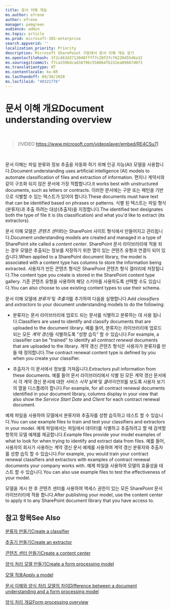 ```yaml
---
title: 문서 이해 개요
ms.author: efrene
author: efrene
manager: pamgreen
audience: admin
ms.topic: article
ms.prod: microsoft-365-enterprise
search.appverid: ''
localization_priority: Priority
description: Microsoft SharePoint 구문에서 문서 이해 개요 얻기
ms.openlocfilehash: 3f2c463d3713048ffff7c20f2fcf6220d55d6a32
ms.sourcegitcommit: f7ca339bdcad38796c550064fb152ea09687d0f3
ms.translationtype: HT
ms.contentlocale: ko-KR
ms.lasthandoff: 09/30/2020
ms.locfileid: "48321776"
---
```

# <a name="document-understanding-overview"></a><span data-ttu-id="21318-103">문서 이해 개요</span><span class="sxs-lookup"><span data-stu-id="21318-103">Document understanding overview</span></span>


</br>

> [!VIDEO https://www.microsoft.com/videoplayer/embed/RE4CSu7] 

</br>

<span data-ttu-id="21318-104">문서 이해는 파일 분류와 정보 추출을 자동화 하기 위해 인공 지능(AI) 모델을 사용합니다.</span><span class="sxs-lookup"><span data-stu-id="21318-104">Document understanding uses artificial intelligence (AI) models to automate classification of files and extraction of information.</span></span> <span data-ttu-id="21318-105">편지나 계약서와 같이 구조화 되지 않은 문서에 가장 적합합니다.</span><span class="sxs-lookup"><span data-stu-id="21318-105">It works best with unstructured documents, such as letters or contracts.</span></span> <span data-ttu-id="21318-106">이러한 문서에는 구문 또는 패턴을 기반으로 식별할 수 있는 텍스트가 있어야 합니다.</span><span class="sxs-lookup"><span data-stu-id="21318-106">These documents must have text that can be identified based on phrases or patterns.</span></span> <span data-ttu-id="21318-107">식별 된 텍스트는 파일 형식(분류자)과 추출 하려는 대상(추출자)을 지정합니다.</span><span class="sxs-lookup"><span data-stu-id="21318-107">The identified text designates both the type of file it is (its classification) and what you'd like to extract (its extractors).</span></span>

<span data-ttu-id="21318-108">문서 이해 모델은 *콘텐츠 센터*라는 SharePoint 사이트 형식에서 만들어지고 관리됩니다.</span><span class="sxs-lookup"><span data-stu-id="21318-108">Document understanding models are created and managed in a type of SharePoint site called a *content center*.</span></span> <span data-ttu-id="21318-109">SharePoint 문서 라이브러리에 적용 되는 경우 모델은 추출되는 정보를 저장하기 위한 열이 있는 콘텐츠 유형과 연결이 되어 있습니다.</span><span class="sxs-lookup"><span data-stu-id="21318-109">When applied to a SharePoint document library, the model is associated with a content type has columns to store the information being extracted.</span></span> <span data-ttu-id="21318-110">사용자가 만든 콘텐츠 형식은 SharePoint 콘텐츠 형식 갤러리에 저장됩니다.</span><span class="sxs-lookup"><span data-stu-id="21318-110">The content type you create is stored in the SharePoint content type gallery.</span></span> <span data-ttu-id="21318-111">기존 콘텐츠 유형을 사용하여 해당 스키마를 사용하도록 선택할 수도 있습니다.</span><span class="sxs-lookup"><span data-stu-id="21318-111">You can also choose to use existing content types to use their schema.</span></span>

<span data-ttu-id="21318-112">문서 이해 모델에 *분류자* 및 *추출자*를 추가하여 다음을 실행합니다.</span><span class="sxs-lookup"><span data-stu-id="21318-112">Add *classifiers* and *extractors* to your document understanding models to do the following:</span></span> 

- <span data-ttu-id="21318-113">분류자는 문서 라이브러리에 업로드 되는 문서를 식별하고 분류하는 데 사용 됩니다.</span><span class="sxs-lookup"><span data-stu-id="21318-113">Classifiers are used to identify and classify documents that are uploaded to the document library.</span></span> <span data-ttu-id="21318-114">예를 들어, 분류자는 라이브러리에 업로드 되는 모든 *계약 갱신*을 식별하도록 “성향 습득” 할 수 있습니다.</span><span class="sxs-lookup"><span data-stu-id="21318-114">For example, a classifier can be "trained" to identify all *contract renewal* documents that are uploaded to the library.</span></span> <span data-ttu-id="21318-115">계약 갱신 콘텐츠 형식은 사용자가 분류자를 만들 때 정의합니다.</span><span class="sxs-lookup"><span data-stu-id="21318-115">The contract renewal content type is defined by you when you create your classifier.</span></span>

- <span data-ttu-id="21318-116">추출자가 이 문서에서 정보를 가져옵니다.</span><span class="sxs-lookup"><span data-stu-id="21318-116">Extractors pull information from these documents.</span></span> <span data-ttu-id="21318-117">예를 들어 문서 라이브러리에서 식별 된 모든 계약 갱신 문서에서 각 계약 갱신 문서에 대한 *서비스 시작 날짜* 및 *클라이언트*를 보도록 사용자 보기의 열을 디스플레이 합니다.</span><span class="sxs-lookup"><span data-stu-id="21318-117">For example, for all contract renewal documents identified in your document library, columns display in your view that also show the *Service Start Date* and  *Client* for each contract renewal document.</span></span> 

<span data-ttu-id="21318-118">예제 파일을 사용하여 모델에서 분류자와 추출자를 성향 습득하고 테스트 할 수 있습니다.</span><span class="sxs-lookup"><span data-stu-id="21318-118">You can use example files to train and test your classifiers and extractors in your model.</span></span> <span data-ttu-id="21318-119">예제 파일에서는 파일에서 데이터를 식별하고 추출하려고 할 때 검색할 항목의 모델 예제를 제공합니다.</span><span class="sxs-lookup"><span data-stu-id="21318-119">Example files provide your model examples of what to look for when trying to identify and extract data from files.</span></span> <span data-ttu-id="21318-120">예를 들어, 사용자의 회사가 사용하는 계약 갱신 문서 예제를 사용하여 계약 갱신 분류자와 추출자를 성향 습득 할 수 있습니다.</span><span class="sxs-lookup"><span data-stu-id="21318-120">For example, you would train your contract renewal classifiers and extractors with examples of contract renewal documents your company works with.</span></span> <span data-ttu-id="21318-121">예제 파일을 사용하여 모델의 효율성을 테스트 할 수 있습니다.</span><span class="sxs-lookup"><span data-stu-id="21318-121">You can also use example files to test the effectiveness of your model.</span></span>

<span data-ttu-id="21318-122">모델을 게시 한 후 콘텐츠 센터를 사용하여 액세스 권한이 있는 모든 SharePoint 문서 라이브러리에 적용 합니다.</span><span class="sxs-lookup"><span data-stu-id="21318-122">After publishing your model, use the content center to apply it to any SharePoint document library that you have access to.</span></span>  



## <a name="see-also"></a><span data-ttu-id="21318-123">참고 항목</span><span class="sxs-lookup"><span data-stu-id="21318-123">See Also</span></span>
[<span data-ttu-id="21318-124">분류자 만들기</span><span class="sxs-lookup"><span data-stu-id="21318-124">Create a classifier</span></span>](create-a-classifier.md)

[<span data-ttu-id="21318-125">추출기 만들기</span><span class="sxs-lookup"><span data-stu-id="21318-125">Create an extractor</span></span>](create-an-extractor.md)

[<span data-ttu-id="21318-126">콘텐츠 센터 만들기</span><span class="sxs-lookup"><span data-stu-id="21318-126">Create a content center</span></span>](create-a-content-center.md)

[<span data-ttu-id="21318-127">양식 처리 모델 만들기</span><span class="sxs-lookup"><span data-stu-id="21318-127">Create a form processing model</span></span>](create-a-form-processing-model.md)

[<span data-ttu-id="21318-128">모델 적용</span><span class="sxs-lookup"><span data-stu-id="21318-128">Apply a model</span></span>](apply-a-model.md)   

[<span data-ttu-id="21318-129">문서 이해와 양식 처리 모델의 차이</span><span class="sxs-lookup"><span data-stu-id="21318-129">Difference between a document understanding and a form processing model</span></span>](difference-between-document-understanding-and-form-processing-model.md)
  
[<span data-ttu-id="21318-130">양식 처리 개요</span><span class="sxs-lookup"><span data-stu-id="21318-130">Form processing overview</span></span>](form-processing-overview.md)
